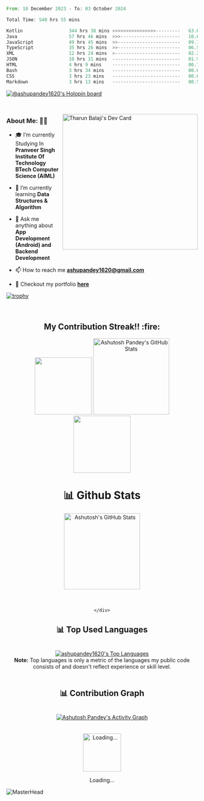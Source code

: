  <!--START_SECTION:waka-->

```rust
From: 18 December 2023 - To: 03 October 2024

Total Time: 540 hrs 55 mins

Kotlin                 344 hrs 38 mins >>>>>>>>>>>>>>>>---------   63.65 %
Java                   57 hrs 46 mins  >>>----------------------   10.67 %
JavaScript             49 hrs 45 mins  >>-----------------------   09.19 %
TypeScript             35 hrs 26 mins  >>-----------------------   06.55 %
XML                    12 hrs 24 mins  >------------------------   02.29 %
JSON                   10 hrs 31 mins  -------------------------   01.95 %
HTML                   4 hrs 9 mins    -------------------------   00.77 %
Bash                   3 hrs 34 mins   -------------------------   00.66 %
CSS                    3 hrs 23 mins   -------------------------   00.63 %
Markdown               3 hrs 13 mins   -------------------------   00.59 %
```

<!--END_SECTION:waka-->

[![@ashupandey1620's Holopin board](https://holopin.me/ashupandey1620)](https://holopin.io/@ashupandey1620)

&nbsp;
&nbsp;
<div>
<a href="https://app.daily.dev/ashupandey1620"><img src="https://api.daily.dev/devcards/v2/ZBJ2aiVZz8TbxUL0qTX0N.png?r=g4u&type=default" width="356" alt="Tharun Balaji's Dev Card" align="right" /></a>
</div>

### About Me: 🙋‍♂️
- 🎓 I’m currently Studying In **Pranveer Singh Institute Of Technology BTech Computer Science (AIML)**

- 🌱 I’m currently learning **Data Structures & Algorithm**

- 💭 Ask me anything about **App Development (Android) and Backend Development**

- 📫 How to reach me **ashupandey1620@gmail.com**

- 🎯 Checkout my portfolio <a href="" target="_blank">**here**</a>

[![trophy](https://github-profile-trophy.vercel.app/?username=ashupandey1620&theme=onedark)](https://github.com/ryo-ma/github-profile-trophy)








 <br>
 <h2 align="center">My Contribution Streak!! :fire:</h2>

<p align="center">
   <a>
    <img height="150" width="150" src="https://user-images.githubusercontent.com/85965606/194883377-48faf476-56b7-4550-8574-844f2ca8baca.png">
    <a href="https://github.com/ashupandey1620">
        <img src="https://github-readme-streak-stats.herokuapp.com/?user=ashupandey1620&theme=blue-green" title="Ashutosh Pandey's GitHub Stats" height="200"/></a>
   <img height="150" width="150" src="https://user-images.githubusercontent.com/85965606/194883387-b4d3b9f8-d432-4b77-8aab-77c6ed120e31.png">
  
   </a>
</p>



<div>
    <div align="center">
        <h1>📊 Github Stats </h1>
     <a href="https://github.com/ashupandey1620">
        <img src="https://github-readme-stats.vercel.app/api?username=ashupandey1620&theme=blue-green&count_private=true&show_icons=true" title="Ashutosh's GitHub Stats" height="200"/></a>
        <br>
        <br>
     <br>

     
    </div>
</div>

<div align="center">
    <h2>📊 Top Used Languages </h2>
    <br><a href="https://github.com/ashupandey1620"><img alt="ashupandey1620's Top Languages" src="https://github-readme-stats.vercel.app/api/top-langs/?username=ashupandey1620&langs_count=8&layout=compact&theme=blue-green&hide_border=true&bg_color=040f0f&title_color=2f97c1&icon_color=F8D866" title="ashupandey1620's Top Languages"/></a><br>
    <b>Note:</b> Top languages is only a metric of the languages my public code consists of and doesn't reflect experience or skill level.
    <br><br>
</div>

<div align="center">
    <h2>📊 Contribution Graph </h2>
    <br><a href="https://github.com/ashupandey1620"><img alt="Ashutosh Pandey's Activity Graph" src="https://ghactivity.mrayush.me/graph?username=ashupandey1620&bg_color=1F222E&color=F8D866&line=F85D7F&point=FFFFFF&hide_border=true" title="Contribution Graph"/></a>
</div>
<br><br>
<div>
    <div align="center">
        <a href="https://www.google.com/search?q=How+to+make+my+Internet+Connection+faster+%3F" target="_blank"><img src="https://cdn.mrayush.me/img/Github-Readme/GitHub.gif" title="Loading..." height="100"/></a>
        <p>Loading...</p>
    </div>
</div>



![MasterHead](https://1.bp.blogspot.com/-7A4WynwLsMw/XbBpCXG8fHI/AAAAAAAAMt4/uOa1bpLskYgrwGbllhSu2SDj_Mig8SXJQCLcBGAsYHQ/s1600/2000_600px.gif)



